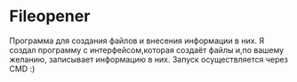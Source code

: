 # Fileopener
Программа для создания файлов и внесения информации в них.
Я создал программу с интерфейсом,которая создаёт файлы и,по вашему желанию, записывает информацию в них.
Запуск осуществляется через CMD :)
